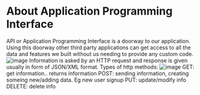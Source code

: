 # About Application Programming Interface
API or Application Programming Interface is a doorway to our application. Using this doorway other third party applications can get access to all the data and features we built without us needing to provide any custom code.
![image](https://user-images.githubusercontent.com/69692410/220605672-b54be819-eb78-4ac2-a5c4-2fff4b47c2df.png)
Information is asked by an HTTP request and response is given usually in form of JSON/XML format.
Types of http methods:
![image](https://user-images.githubusercontent.com/69692410/220606382-7f2a6d73-b4ec-4a8f-b4e5-8e4ca23b4ca5.png)
GET: get information.. returns information
POST: sending information, creating someing new/adding data. Eg new user signup
PUT: update/modify info
DELETE: delete info 



